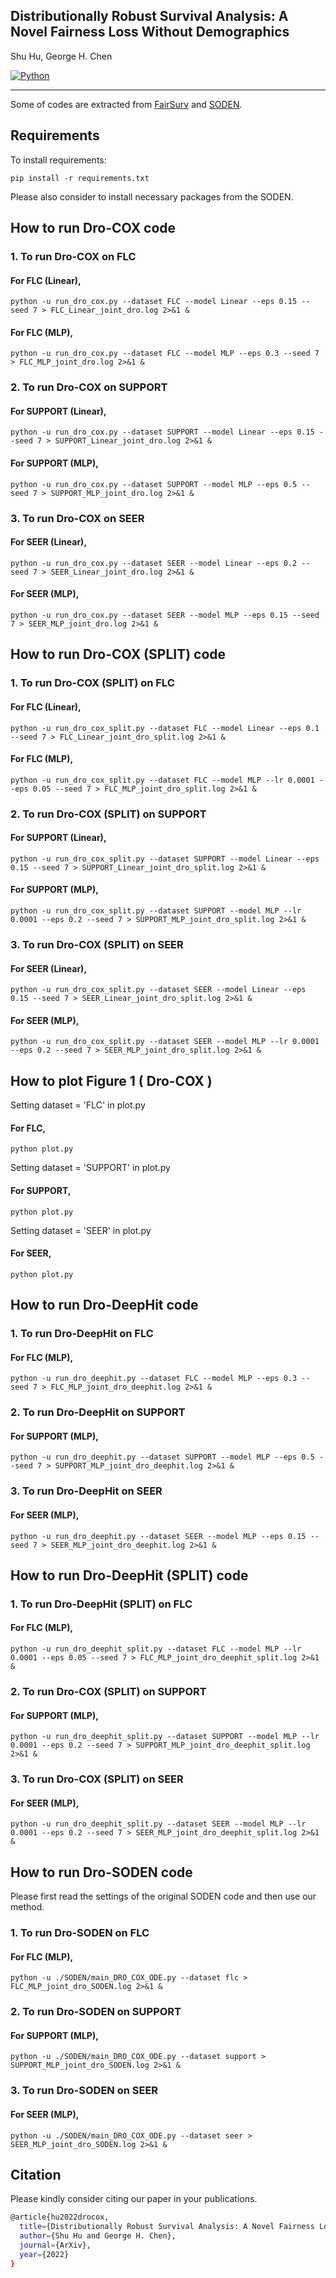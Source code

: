 ## Distributionally Robust Survival Analysis: A Novel Fairness Loss Without Demographics
Shu Hu, George H. Chen

[![Python](https://img.shields.io/badge/python-3.8-blue.svg)](https://www.python.org/)

_________________

Some of codes are extracted from  [FairSurv](https://github.com/kkeya1/FairSurv) and [SODEN](https://github.com/jiaqima/SODEN).

## Requirements

To install requirements:

```setup
pip install -r requirements.txt
```
Please also consider to install necessary packages from the SODEN. 

## How to run Dro-COX code
### 1. To run Dro-COX on FLC
#### For FLC (Linear), 
 ```test
python -u run_dro_cox.py --dataset FLC --model Linear --eps 0.15 --seed 7 > FLC_Linear_joint_dro.log 2>&1 & 
```
#### For FLC (MLP), 
 ```test
python -u run_dro_cox.py --dataset FLC --model MLP --eps 0.3 --seed 7 > FLC_MLP_joint_dro.log 2>&1 &  
```
### 2. To run Dro-COX on SUPPORT
#### For SUPPORT (Linear), 
 ```test
python -u run_dro_cox.py --dataset SUPPORT --model Linear --eps 0.15 --seed 7 > SUPPORT_Linear_joint_dro.log 2>&1 & 
```
#### For SUPPORT (MLP), 
 ```test
python -u run_dro_cox.py --dataset SUPPORT --model MLP --eps 0.5 --seed 7 > SUPPORT_MLP_joint_dro.log 2>&1 & 
```
### 3. To run Dro-COX on SEER
#### For SEER (Linear), 
 ```test
python -u run_dro_cox.py --dataset SEER --model Linear --eps 0.2 --seed 7 > SEER_Linear_joint_dro.log 2>&1 &
```
#### For SEER (MLP), 
 ```test
python -u run_dro_cox.py --dataset SEER --model MLP --eps 0.15 --seed 7 > SEER_MLP_joint_dro.log 2>&1 & 
```

## How to run Dro-COX (SPLIT) code
### 1. To run Dro-COX (SPLIT) on FLC
#### For FLC (Linear), 
 ```test
python -u run_dro_cox_split.py --dataset FLC --model Linear --eps 0.1 --seed 7 > FLC_Linear_joint_dro_split.log 2>&1 & 
```
#### For FLC (MLP), 
 ```test
python -u run_dro_cox_split.py --dataset FLC --model MLP --lr 0.0001 --eps 0.05 --seed 7 > FLC_MLP_joint_dro_split.log 2>&1 &  
```
### 2. To run Dro-COX (SPLIT) on SUPPORT
#### For SUPPORT (Linear), 
 ```test
python -u run_dro_cox_split.py --dataset SUPPORT --model Linear --eps 0.15 --seed 7 > SUPPORT_Linear_joint_dro_split.log 2>&1 & 
```
#### For SUPPORT (MLP), 
 ```test
python -u run_dro_cox_split.py --dataset SUPPORT --model MLP --lr 0.0001 --eps 0.2 --seed 7 > SUPPORT_MLP_joint_dro_split.log 2>&1 & 
```
### 3. To run Dro-COX (SPLIT) on SEER
#### For SEER (Linear), 
 ```test
python -u run_dro_cox_split.py --dataset SEER --model Linear --eps 0.15 --seed 7 > SEER_Linear_joint_dro_split.log 2>&1 &
```
#### For SEER (MLP), 
 ```test
python -u run_dro_cox_split.py --dataset SEER --model MLP --lr 0.0001 --eps 0.2 --seed 7 > SEER_MLP_joint_dro_split.log 2>&1 & 
```



## How to plot Figure 1 ( Dro-COX )
Setting dataset = 'FLC' in plot.py
#### For FLC,
 ```test
python plot.py
```

Setting dataset = 'SUPPORT' in plot.py
#### For SUPPORT,
 ```test
python plot.py
```

Setting dataset = 'SEER' in plot.py
#### For SEER,
 ```test
python plot.py
```

## How to run Dro-DeepHit code
### 1. To run Dro-DeepHit on FLC
#### For FLC (MLP), 
 ```test
python -u run_dro_deephit.py --dataset FLC --model MLP --eps 0.3 --seed 7 > FLC_MLP_joint_dro_deephit.log 2>&1 &  
```
### 2. To run Dro-DeepHit on SUPPORT
#### For SUPPORT (MLP), 
 ```test
python -u run_dro_deephit.py --dataset SUPPORT --model MLP --eps 0.5 --seed 7 > SUPPORT_MLP_joint_dro_deephit.log 2>&1 & 
```
### 3. To run Dro-DeepHit on SEER
#### For SEER (MLP), 
 ```test
python -u run_dro_deephit.py --dataset SEER --model MLP --eps 0.15 --seed 7 > SEER_MLP_joint_dro_deephit.log 2>&1 & 
```

## How to run Dro-DeepHit (SPLIT) code
### 1. To run Dro-DeepHit (SPLIT) on FLC
#### For FLC (MLP), 
 ```test
python -u run_dro_deephit_split.py --dataset FLC --model MLP --lr 0.0001 --eps 0.05 --seed 7 > FLC_MLP_joint_dro_deephit_split.log 2>&1 &  
```
### 2. To run Dro-COX (SPLIT) on SUPPORT
#### For SUPPORT (MLP), 
 ```test
python -u run_dro_deephit_split.py --dataset SUPPORT --model MLP --lr 0.0001 --eps 0.2 --seed 7 > SUPPORT_MLP_joint_dro_deephit_split.log 2>&1 & 
```
### 3. To run Dro-COX (SPLIT) on SEER
#### For SEER (MLP), 
 ```test
python -u run_dro_deephit_split.py --dataset SEER --model MLP --lr 0.0001 --eps 0.2 --seed 7 > SEER_MLP_joint_dro_deephit_split.log 2>&1 & 
```

## How to run Dro-SODEN code
Please first read the settings of the original SODEN code and then use our method.

### 1. To run Dro-SODEN on FLC
#### For FLC (MLP), 
 ```test
python -u ./SODEN/main_DRO_COX_ODE.py --dataset flc > FLC_MLP_joint_dro_SODEN.log 2>&1 &  
```
### 2. To run Dro-SODEN on SUPPORT
#### For SUPPORT (MLP), 
 ```test
python -u ./SODEN/main_DRO_COX_ODE.py --dataset support > SUPPORT_MLP_joint_dro_SODEN.log 2>&1 & 
```
### 3. To run Dro-SODEN on SEER
#### For SEER (MLP), 
 ```test
python -u ./SODEN/main_DRO_COX_ODE.py --dataset seer > SEER_MLP_joint_dro_SODEN.log 2>&1 & 
```




## Citation
Please kindly consider citing our paper in your publications. 
```bash
@article{hu2022drocox,
  title={Distributionally Robust Survival Analysis: A Novel Fairness Loss Without Demographics},
  author={Shu Hu and George H. Chen},
  journal={ArXiv},
  year={2022}
}
```